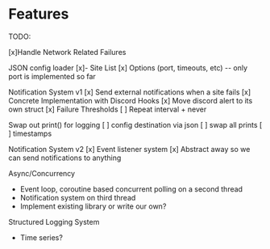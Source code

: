 # Features
TODO: 

[x]Handle Network Related Failures

JSON config loader
[x]- Site List
[x] Options (port, timeouts, etc) -- only port is implemented so far

Notification System v1
[x] Send external notifications when a site fails
[x] Concrete Implementation with Discord Hooks
[x] Move discord alert to its own struct
[x] Failure Thresholds
[ ] Repeat interval + never

Swap out print() for logging
[ ] config destination via json
[ ] swap all prints
[ ] timestamps

Notification System v2
[x] Event listener system
[x] Abstract away so we can send notifications to anything

Async/Concurrency
- Event loop, coroutine based concurrent polling on a second thread
- Notification system on third thread
- Implement existing library or write our own?

Structured Logging System
- Time series?

